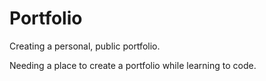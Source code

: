 # Portfolio
Creating a personal, public portfolio.

Needing a place to create a portfolio while learning to code.

